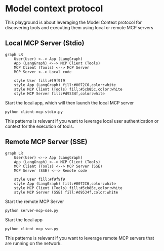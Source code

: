 # Model context protocol

This playground is about leveraging the Model Context protocol for discovering tools and executing them using local or remote MCP servers

## Local MCP Server (Stdio)

```mermaid
graph LR
    User(User) <--> App (LangGraph)
    App (LangGraph) <--> MCP Client (Tools)
    MCP Client (Tools) <--> MCP Server
    MCP Server <--> Local code

    style User fill:#f9f9f9
    style App (LangGraph) fill:#0072C6,color:white
    style MCP Client (Tools) fill:#5cb85c,color:white
    style MCP Server fill:#d9534f,color:white
```

Start the local app, which will then launch the local MCP server
```
python client-mcp-stdio.py
```

This patterns is relevant if you want to leverage local user authentication or context for the execution of tools.

## Remote MCP Server (SSE)

```mermaid
graph LR
    User(User) <--> App (LangGraph)
    App (LangGraph) <--> MCP Client (Tools)
    MCP Client (Tools) <--> MCP Server (SSE)
    MCP Server (SSE) <--> Remote code

    style User fill:#f9f9f9
    style App (LangGraph) fill:#0072C6,color:white
    style MCP Client (Tools) fill:#5cb85c,color:white
    style MCP Server (SSE) fill:#d9534f,color:white
```


Start the remote MCP Server
```
python server-mcp-sse.py
```

Start the local app
```
python client-mcp-sse.py
```

This patterns is relevant if you want to leverage remote MCP servers that are running on the network.